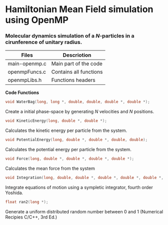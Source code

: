# Hamiltonian Mean Field simulation using OpenMP

### Molecular dynamics simulation of a *N*-particles in a cirunference of unitary radius.

Files | Descriotion
------------ | -------------
main-openmp.c | Main part of the code
openmpFuncs.c | Contains all functions
openmpLibs.h  | Functions headers


**Code Functions**
```C++
void WaterBag(long, long *, double, double, double *, double *);
```
Create a initial phase-space by generating *N* velocities and *N* positions.

```C++
void KineticEnergy(long, double *, double *);
```
Calculates the kinetic energy per particle from the system.

```C++
void PotentialEnergy(long, double *, double *, double, double);
```
Calculates the potential energy per particle from the system.

```C++
void Force(long, double *, double *, double *, double *);
```
Calculates the mean force from the system

```C++
void Integration(long, double, double *, double *, double *, double *, double *);
```
Integrate equations of motion using a sympletic integrator, fourth order Yoshida.

```C++
float ran2(long *);
```
Generate a uniform distributed random number between 0 and 1 (Numerical Recipies C/C++, 3rd Ed.)
